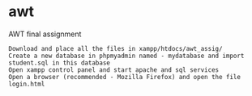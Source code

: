 # awt
AWT final assignment

    Download and place all the files in xampp/htdocs/awt_assig/
    Create a new database in phpmyadmin named - mydatabase and import student.sql in this database
    Open xampp control panel and start apache and sql services
    Open a browser (recommended - Mozilla Firefox) and open the file login.html

